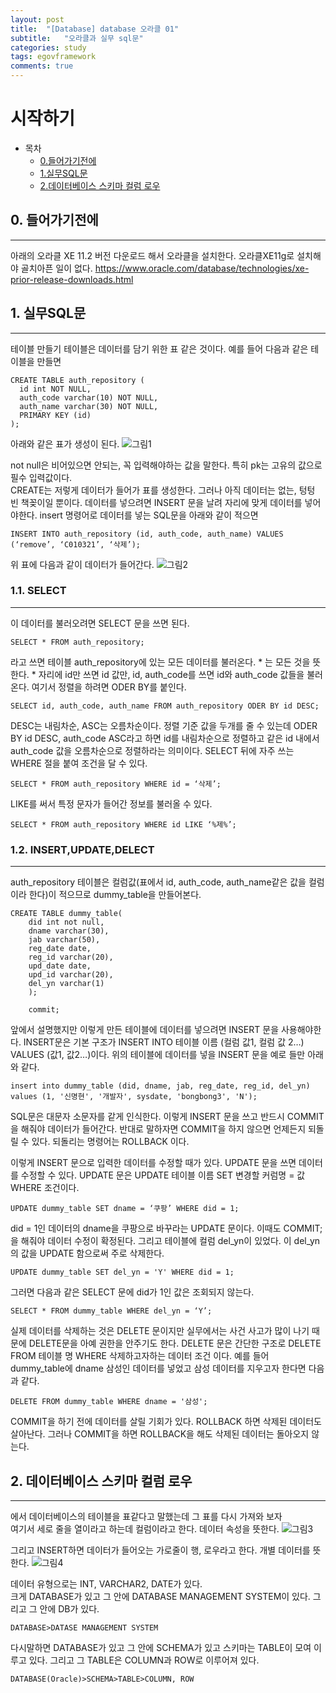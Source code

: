 ```yaml
---
layout: post
title:  "[Database] database 오라클 01"
subtitle:   "오라클과 실무 sql문"
categories: study
tags: egovframework
comments: true
---
```


# 시작하기

- 목차
    - [0.들어가기전에](#0.오라클설치)
    - [1.실무SQL문](#1.INSERT,SELECT,UPDATE,DELETE)
    - [2.데이터베이스 스키마 컬럼 로우](#2.데이터베이스,스키마,컬럼,로우)


## 0. 들어가기전에
---
아래의 오라클 XE 11.2 버전 다운로드 해서 오라클을 설치한다. 오라클XE11g로 설치해야 골치아픈 일이 없다.
https://www.oracle.com/database/technologies/xe-prior-release-downloads.html


## 1. 실무SQL문
---

테이블 만들기
테이블은 데이터를 담기 위한 표 같은 것이다. 예를 들어 다음과 같은 테이블을 만들면

```
CREATE TABLE auth_repository (
  id int NOT NULL,
  auth_code varchar(10) NOT NULL,
  auth_name varchar(30) NOT NULL,
  PRIMARY KEY (id)
);
```

아래와 같은 표가 생성이 된다. 
![그림1](../../../../assets/img/study/db_table_create1.jpg)

not null은 비어있으면 안되는, 꼭 입력해야하는 값을 말한다. 특히 pk는 고유의 값으로 필수 입력값이다. <br>
CREATE는 저렇게 데이터가 들어가 표를 생성한다. 그러나 아직 데이터는 없는, 텅텅 빈 책꽂이일 뿐이다. 데이터를 넣으려면 INSERT 문을 날려 자리에 맞게 데이터를 넣어야한다. insert 명령어로 데이터를 넣는 SQL문을 아래와 같이 적으면
```
INSERT INTO auth_repository (id, auth_code, auth_name) VALUES (‘remove’, ‘C010321’, ‘삭제’);
```
위 표에 다음과 같이 데이터가 들어간다.
![그림2](../../../../assets/img/study/db_table_create2.jpg)

### 1.1. SELECT
---
이 데이터를 불러오려면 SELECT 문을 쓰면 된다.

```
SELECT * FROM auth_repository;
```

라고 쓰면 테이블 auth_repository에 있는 모든 데이터를 불러온다. * 는 모든 것을 뜻한다. *  자리에 id만 쓰면 id 값만, id, auth_code를 쓰면 id와 auth_code 값들을 불러온다. 여기서 정렬을 하려면 ODER BY를 붙인다. 

```
SELECT id, auth_code, auth_name FROM auth_repository ODER BY id DESC;
```

DESC는 내림차순, ASC는 오름차순이다. 정렬 기준 값을 두개를 줄 수 있는데 ODER BY id DESC, auth_code ASC라고 하면 id를 내림차순으로 정렬하고 같은 id 내에서 auth_code 값을 오름차순으로 정렬하라는 의미이다.
SELECT 뒤에 자주 쓰는 WHERE 절을 붙여 조건을 달 수 있다.

```
SELECT * FROM auth_repository WHERE id = ‘삭제’;
```

LIKE를 써서 특정 문자가 들어간 정보를 불러올 수 있다.

```
SELECT * FROM auth_repository WHERE id LIKE ‘%제%’;
```

### 1.2. INSERT,UPDATE,DELECT
---
auth_repository 테이블은 컬럼값(표에서 id, auth_code, auth_name같은 값을 컬럼이라 한다)이 적으므로 dummy_table을 만들어본다.

```
CREATE TABLE dummy_table(
    did int not null,
    dname varchar(30),
    jab varchar(50),
    reg_date date,
    reg_id varchar(20),
    upd_date date,
    upd_id varchar(20),
    del_yn varchar(1)
    );
    
    commit;
```

앞에서 설명했지만 이렇게 만든 테이블에 데이터를 넣으려면 INSERT 문을 사용해야한다. INSERT문은 기본 구조가 INSERT INTO 테이블 이름 (컬럼 값1, 컬럼 값 2…) VALUES (값1, 값2…)이다. 위의 테이블에 데이터를 넣을 INSERT 문을 예로 들만 아래와 같다.

```
insert into dummy_table (did, dname, jab, reg_date, reg_id, del_yn) values (1, '신명현', '개발자', sysdate, 'bongbong3', 'N');
```

SQL문은 대문자 소문자를 같게 인식한다. 이렇게 INSERT 문을 쓰고 반드시 COMMIT을 해줘야 데이터가 들어간다. 반대로 말하자면 COMMIT을 하지 않으면 언제든지 되돌릴 수 있다. 되돌리는 명령어는 ROLLBACK 이다.

이렇게 INSERT 문으로 입력한 데이터를 수정할 때가 있다. UPDATE 문을 쓰면 데이터를 수정할 수 있다. UPDATE 문은 UPDATE 테이블 이름 SET 변경할 커럼명 = 값 WHERE 조건이다.

```
UPDATE dummy_table SET dname = ‘쿠팡’ WHERE did = 1;
```

did = 1인 데이터의 dname을 쿠팡으로 바꾸라는 UPDATE 문이다.  이때도 COMMIT;을 해줘야 데이터 수정이 확정된다.
그리고 테이블에 컬럼  del_yn이 있었다. 이 del_yn의 값을 UPDATE 함으로써 주로 삭제한다. 

```
UPDATE dummy_table SET del_yn = 'Y' WHERE did = 1;
```

그러면 다음과 같은 SELECT 문에 did가 1인 값은 조회되지 않는다.

```
SELECT * FROM dummy_table WHERE del_yn = ‘Y’;
```

실제 데이터를 삭제하는 것은 DELETE 문이지만 실무에서는 사건 사고가 많이 나기 때문에 DELETE문을 아예 권한을 안주기도 한다. DELETE 문은 간단한 구조로 DELETE FROM 테이블 명 WHERE 삭제하고자하는 데이터 조건 이다. 예를 들어 dummy_table에 dname 삼성인 데이터를 넣었고 삼성 데이터를 지우고자 한다면 다음과 같다.

```
DELETE FROM dummy_table WHERE dname = '삼성';
```

COMMIT을 하기 전에 데이터를 살릴 기회가 있다. ROLLBACK 하면 삭제된 데이터도 살아난다. 그러나 COMMIT을 하면 ROLLBACK을 해도 삭제된 데이터는 돌아오지 않는다.

## 2. 데이터베이스 스키마 컬럼 로우
---

에서 데이터베이스의 테이블을 표같다고 말했는데 그 표를 다시 가져와 보자<br>
여기서 세로 줄을 열이라고 하는데 컬럼이라고 한다. 데이터 속성을 뜻한다. 
![그림3](../../../../assets/img/study/db_schema_column.jpg)

그리고 INSERT하면 데이터가 들어오는 가로줄이 행, 로우라고 한다. 개별 데이터를 뜻한다.
![그림4](../../../../assets/img/study/db_schema_row.jpg)

데이터 유형으로는 INT, VARCHAR2, DATE가 있다.<br>
크게 DATABASE가 있고 그  안에  DATABASE MANAGEMENT SYSTEM이 있다. 그리고 그 안에 DB가 있다.<br>
```
DATABASE>DATASE MANAGEMENT SYSTEM
```

다시말하면 DATABASE가 있고 그 안에 SCHEMA가 있고 스키마는 TABLE이 모여 이루고 있다. 그리고 그 TABLE은 COLUMN과 ROW로 이루어져 있다.

```
DATABASE(Oracle)>SCHEMA>TABLE>COLUMN, ROW
```

